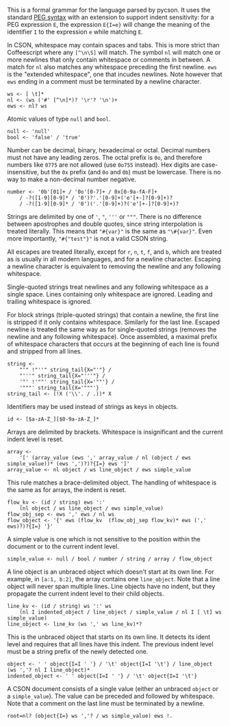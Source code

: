 This is a formal grammar for the language parsed by pycson.
It uses the standard [PEG syntax][1] with an extension
to support indent sensitivity: for a PEG expression `E`,
the expression `E{I=e}` will change the meaning of the identifier `I`
to the expression `e` while matching `E`.

In CSON, whitespace may contain spaces and tabs. This is more strict than
Coffeescript where any `[^\n\S]` will match.
The symbol `nl` will match one or more newlines that only contain whitespace
or comments in between. A match for `nl` also matches any whitespace preceding the first
newline. `ews` is the "extended whitespace", one that incudes newlines.
Note however that `ews` ending in a comment must be terminated by a newline character.

    ws <- [ \t]*
    nl <- (ws ('#' [^\n]*)? '\r'? '\n')+
    ews <- nl? ws

Atomic values of type `null` and `bool`.

    null <- 'null'
    bool <- 'false' / 'true'

Number can be decimal, binary, hexadecimal or octal. Decimal numbers
must not have any leading zeros. The octal prefix is `0o`, and therefore
numbers like `0775` are not allowed (use `0o755` instead).
Hex digits are case-insensitive, but the `0x` prefix (and `0o` and `0b`)
must be lowercase. There is no way to make a non-decimal number negative.

    number <- '0b'[01]+ / '0o'[0-7]+ / 0x[0-9a-fA-F]+
        / -?([1-9][0-9]* / '0')?'.'[0-9]+('e'[+-]?[0-9]+)?
        / -?([1-9][0-9]* / '0')('.'[0-9]+)?('e'[+-]?[0-9]+)?

Strings are delimited by one of `'`, `"`, `'''` or `"""`. There is no
difference between apostrophes and double quotes, since string interpolation
is treated literally. This means that `"#{var}"` is the same as `"\#{var}"`.
Even more importantly, `"#{"test"}"` is not a valid CSON string.

All escapes are treated literally, except for `r`, `n`, `t`, `f`, and `b`, which are
treated as is usually in all modern languages, and for a newline character.
Escaping a newline character is equivalent to removing the newline and any following
whitespace.

Single-quoted strings treat newlines and any following whitespace as a single space.
Lines containing only whitespace are ignored. Leading and trailing whitespace is ignored.

For block strings (triple-quoted strings) that contain a newline, the first line is stripped
if it only contains whitespace. Similarly for the last line. Escaped newline is treated the
same way as for single-quoted strings (removes the newline and any following whitespace).
Once assembled, a maximal prefix of whitespace characters that occurs at the beginning
of each line is found and stripped from all lines.

    string <-
        "'" !"''" string_tail{X="'"} /
        "'''" string_tail{X="'''"} /
        '"' !'""' string_tail{X='""'} /
        '"""' string_tail{X='"""'}
    string_tail <- (!X ('\\'. / .))* X

Identifiers may be used instead of strings as keys in objects.

    id <- [$a-zA-Z_][$0-9a-zA-Z_]*

Arrays are delimited by brackets. Whitespace is insignificant and the current indent level is reset.

    array <-
        '[' (array_value (ews ',' array_value / nl (object / ews simple_value))* (ews ',')?)?{I=} ews ']'
    array_value <- nl object / ws line_object / ews simple_value

This rule matches a brace-delimited object. The handling of whitespace is the same
as for arrays, the indent is reset.

    flow_kv <- (id / string) ews ':'
        (nl object / ws line_object / ews simple_value)
    flow_obj_sep <- ews ',' ews / nl ws
    flow_object <- '{' ews (flow_kv  (flow_obj_sep flow_kv)* ews (',' ews)?)?{I=} '}'

A simple value is one which is not sensitive to the position within the document
or to the current indent level.

    simple_value <- null / bool / number / string / array / flow_object

A line object is an unbraced object which doesn't start at its own line.
For example, in `[a:1, b:2]`, the array contains one `line_object`.
Note that a line object will never span multiple lines.
Line objects have no indent, but they propagate the current indent level to their
child objects.

    line_kv <- (id / string) ws ':' ws
        (nl I indented_object / line_object / simple_value / nl I [ \t] ws simple_value)
    line_object <- line_kv (ws ',' ws line_kv)*?

This is the unbraced object that starts on its own line. It detects its ident level
and requires that all lines have this indent. The previous indent level must be
a string prefix of the newly detected one.

    object <- ' ' object{I=I ' '} / '\t' object{I=I '\t'} / line_object (ws ','? nl I line_object)*
    indented_object <- ' ' object{I=I ' '} / '\t' object{I=I '\t'}

A CSON document consists of a single value (either an unbraced `object` or a `simple_value`).
The value can be preceded and followed by whitespace. Note that a comment
on the last line must be terminated by a newline.

    root=nl? (object{I=} ws ','? / ws simple_value) ews !.

  [1]: http://www.brynosaurus.com/pub/lang/peg.pdf
